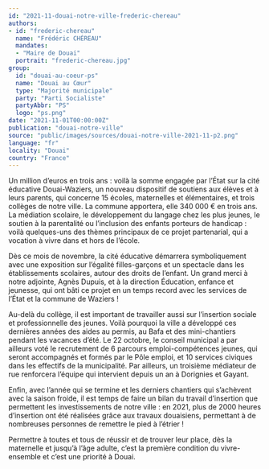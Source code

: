 ```yaml
---
id: "2021-11-douai-notre-ville-frederic-chereau"
authors:
- id: "frederic-chereau"
  name: "Frédéric CHÉREAU"
  mandates: 
  - "Maire de Douai"
  portrait: "frederic-chereau.jpg"
group:
  id: "douai-au-coeur-ps"
  name: "Douai au Cœur"
  type: "Majorité municipale"
  party: "Parti Socialiste"
  partyAbbr: "PS"
  logo: "ps.png"
date: "2021-11-01T00:00:00Z"
publication: "douai-notre-ville"
source: "public/images/sources/douai-notre-ville-2021-11-p2.png"
language: "fr"
locality: "Douai"
country: "France"
---
```


Un million d’euros en trois ans : voilà la somme engagée par l’État sur la cité éducative Douai-Waziers, un nouveau dispositif de soutiens aux élèves et à leurs parents, qui concerne 15 écoles, maternelles et élémentaires, et trois collèges de notre ville. La commune apportera, elle 340 000 € en trois ans. La médiation scolaire, le développement du langage chez les plus jeunes, le soutien à la parentalité ou l’inclusion des enfants porteurs de handicap : voilà quelques-uns des thèmes principaux de ce projet partenarial, qui a vocation à vivre dans et hors de l’école.

Dès ce mois de novembre, la cité éducative démarrera symboliquement avec une exposition sur l’égalité filles-garçons et un spectacle dans les établissements scolaires, autour des droits de l’enfant. Un grand merci à notre adjointe, Agnès Dupuis, et à la direction Éducation, enfance et jeunesse, qui ont bâti ce projet en un temps record avec les services de l’État et la commune de Waziers !

Au-delà du collège, il est important de travailler aussi sur l’insertion sociale et professionnelle des jeunes. Voilà pourquoi la ville a développé ces dernières années des aides au permis, au Bafa et des mini-chantiers pendant les vacances d’été. Le 22 octobre, le conseil municipal a par ailleurs voté le recrutement de 6 parcours emploi-compétences jeunes, qui seront accompagnés et formés par le Pôle emploi, et 10 services civiques dans les effectifs de la municipalité. Par ailleurs, un troisième médiateur de rue renforcera l’équipe qui intervient depuis un an à Dorignies et Gayant.

Enfin, avec l’année qui se termine et les derniers chantiers qui s’achèvent avec la saison froide, il est temps de faire un bilan du travail d’insertion que permettent les investissements de notre ville : en 2021, plus de 2000 heures d’insertion ont été réalisées grâce aux travaux douaisiens, permettant à de nombreuses personnes de remettre le pied à l’étrier !

Permettre à toutes et tous de réussir et de trouver leur place, dès la maternelle et jusqu’à l’âge adulte, c’est la première condition du vivre-ensemble et c’est une priorité à Douai.
